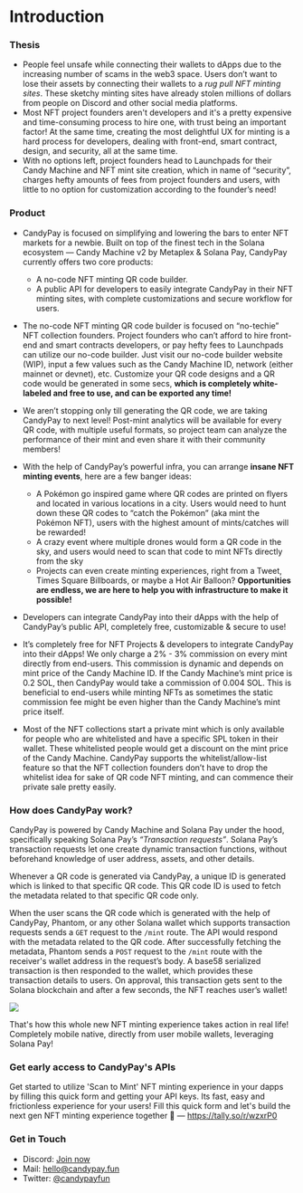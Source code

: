 # Introduction

### Thesis

- People feel unsafe while connecting their wallets to dApps due to the increasing number of scams in the web3 space. Users don’t want to lose their assets by connecting their wallets to a _rug pull NFT minting sites_. These sketchy minting sites have already stolen millions of dollars from people on Discord and other social media platforms.
- Most NFT project founders aren't developers and it's a pretty expensive and time-consuming process to hire one, with trust being an important factor! At the same time, creating the most delightful UX for minting is a hard process for developers, dealing with front-end, smart contract, design, and security, all at the same time.
- With no options left, project founders head to Launchpads for their Candy Machine and NFT mint site creation, which in name of “security”, charges hefty amounts of fees from project founders and users, with little to no option for customization according to the founder’s need!

### Product

- CandyPay is focused on simplifying and lowering the bars to enter NFT markets for a newbie. Built on top of the finest tech in the Solana ecosystem — Candy Machine v2 by Metaplex & Solana Pay, CandyPay currently offers two core products:

  - A no-code NFT minting QR code builder.
  - A public API for developers to easily integrate CandyPay in their NFT minting sites, with complete customizations and secure workflow for users.

- The no-code NFT minting QR code builder is focused on “no-techie” NFT collection founders. Project founders who can’t afford to hire front-end and smart contracts developers, or pay hefty fees to Launchpads can utilize our no-code builder. Just visit our no-code builder website (WIP), input a few values such as the Candy Machine ID, network (either mainnet or devnet), etc. Customize your QR code designs and a QR code would be generated in some secs, **which is completely white-labeled and free to use, and can be exported any time!**
- We aren’t stopping only till generating the QR code, we are taking CandyPay to next level! Post-mint analytics will be available for every QR code, with multiple useful formats, so project team can analyze the performance of their mint and even share it with their community members!
- With the help of CandyPay’s powerful infra, you can arrange **insane NFT minting events**, here are a few banger ideas:

  - A Pokémon go inspired game where QR codes are printed on flyers and located in various locations in a city. Users would need to hunt down these QR codes to “catch the Pokémon” (aka mint the Pokémon NFT), users with the highest amount of mints/catches will be rewarded!
  - A crazy event where multiple drones would form a QR code in the sky, and users would need to scan that code to mint NFTs directly from the sky
  - Projects can even create minting experiences, right from a Tweet, Times Square Billboards, or maybe a Hot Air Balloon? **Opportunities are endless, we are here to help you with infrastructure to make it possible!**

- Developers can integrate CandyPay into their dApps with the help of CandyPay’s public API, completely free, customizable & secure to use!
- It’s completely free for NFT Projects & developers to integrate CandyPay into their dApps! We only charge a 2% - 3% commission on every mint directly from end-users. This commission is dynamic and depends on mint price of the Candy Machine ID. If the Candy Machine’s mint price is 0.2 SOL, then CandyPay would take a commission of 0.004 SOL. This is beneficial to end-users while minting NFTs as sometimes the static commission fee might be even higher than the Candy Machine’s mint price itself.
- Most of the NFT collections start a private mint which is only available for people who are whitelisted and have a specific SPL token in their wallet. These whitelisted people would get a discount on the mint price of the Candy Machine. CandyPay supports the whitelist/allow-list feature so that the NFT collection founders don’t have to drop the whitelist idea for sake of QR code NFT minting, and can commence their private sale pretty easily.

### How does CandyPay work?

CandyPay is powered by Candy Machine and Solana Pay under the hood, specifically speaking Solana Pay’s _“Transaction requests”_. Solana Pay’s transaction requests let one create dynamic transaction functions, without beforehand knowledge of user address, assets, and other details.

Whenever a QR code is generated via CandyPay, a unique ID is generated which is linked to that specific QR code. This QR code ID is used to fetch the metadata related to that specific QR code only.

When the user scans the QR code which is generated with the help of CandyPay, Phantom, or any other Solana wallet which supports transaction requests sends a `GET` request to the `/mint` route. The API would respond with the metadata related to the QR code. After successfully fetching the metadata, Phantom sends a `POST` request to the `/mint` route with the receiver's wallet address in the request’s body. A base58 serialized transaction is then responded to the wallet, which provides these transaction details to users. On approval, this transaction gets sent to the Solana blockchain and after a few seconds, the NFT reaches user’s wallet!

![](https://imgur.com/OiA3ZJ3.png)

That's how this whole new NFT minting experience takes action in real life! Completely mobile native, directly from user mobile wallets, leveraging Solana Pay!

### Get early access to CandyPay's APIs

Get started to utilize 'Scan to Mint' NFT minting experience in your dapps by filling this quick form and getting your API keys. Its fast, easy and frictionless experience for your users! Fill this quick form and let's build the next gen NFT minting experience together 🤝 — https://tally.so/r/wzxrP0

### Get in Touch

- Discord: [Join now](https://discord.gg/VGjPXWUHGT)
- Mail: [hello@candypay.fun](mailto:hello@candypay.fun)
- Twitter: [@candypayfun](https://twitter.com/candypayfun)
